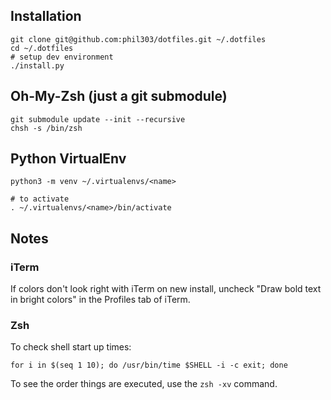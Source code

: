 ## Installation

    git clone git@github.com:phil303/dotfiles.git ~/.dotfiles
    cd ~/.dotfiles
    # setup dev environment
    ./install.py

## Oh-My-Zsh (just a git submodule)

    git submodule update --init --recursive
    chsh -s /bin/zsh

## Python VirtualEnv

    python3 -m venv ~/.virtualenvs/<name>

    # to activate
    . ~/.virtualenvs/<name>/bin/activate

## Notes
### iTerm
If colors don't look right with iTerm on new install, uncheck "Draw bold text
in bright colors" in the Profiles tab of iTerm.

### Zsh
To check shell start up times:

    for i in $(seq 1 10); do /usr/bin/time $SHELL -i -c exit; done

To see the order things are executed, use the `zsh -xv` command.
